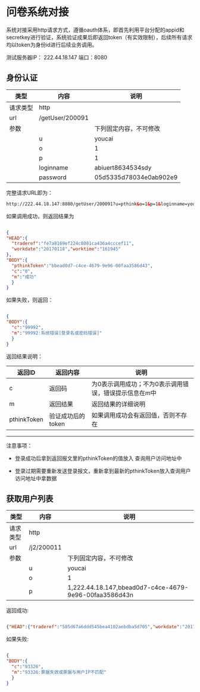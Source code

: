 # 问卷系统对接

系统对接采用http请求方式，遵循oauth体系，即首先利用平台分配的appid和secretkey进行验证，系统验证成果后即返回token（有实效限制），后续所有请求均以token为身份id进行后续业务调用。

测试服务器IP： 222.44.18.147 
端口：8080


## 身份认证

|类型 | 内容 | 说明|
|--|--|--|
|请求类型|http | |
|url | /getUser/200091 | |
|参数 | | 下列固定内容，不可修改  |
| | u | youcai |
| | o | 1 |
| | p | 1 |
| | loginname| abiuert8634534sdy |
| | password |05d5335d78034e0ab902e9|

完整请求URL即为：

``` html
http://222.44.18.147:8080/getUser/200091?u=pthink&o=1&p=1&loginname=youcai&password=123456&rememberme=0

```


如果调用成功，则返回结果为

``` json

{
"HEAD":{
  "traderef":"fe7a8169ef224c8081ca436a4cccef11",
  "workdate":"20170118","worktime":"161945"
},
"BODY":{
  "pthinkToken":"bbead0d7-c4ce-4679-9e96-00faa3586d43",
  "c":"0",
  "m":"成功"
  }
}


```

如果失败，则返回：

``` json

{
"BODY":{
  "c":"99992", 
  "m":"99992:系统错误[登录名或密码错误]"
  }
}

```

返回结果说明：

| 返回ID | 返回内容 | 说明 |
| -- | -- | -- |
| c | 返回码 | 为0表示调用成功；不为0表示调用错误，错误提示信息在m中 |
|m  | 返回结果 | 返回结果的详细说明|
| pthinkToken | 验证成功后的token | 如果调用成功会有返回值，否则不存在 |

---

注意事项：

* 登录成功后拿到返回报文里的pthinkToken的值放入 查询用户访问地址中

* 登录过期需要重新发送登录报文，重新拿到最新的pthinkToken放入查询用户访问地址中拿数据


## 获取用户列表

|类型 | 内容 | 说明|
|--|--|--|
|请求类型|http | |
|url | /j2/200011 | |
|参数 | | 下列固定内容，不可修改  |
| | u | youcai |
| | o | 1 |
| | p | 1,222.44.18.147,bbead0d7-c4ce-4679-9e96-00faa3586d43n |




返回成功:

``` json

{"HEAD":{"traderef":"585d67a6ddd545bea4102aebdba5d705","workdate":"20170118","worktime":"162310"},"BODY":{"pager":{"totalItems":6,"position":0,"pageSize":20,"pageNo":1,"prePage":1,"firstPage":true,"lastPage":true,"nextPage":1,"totalPage":1},"columns":[{"name":"ACCOUNTNONEXPIRED","id":"ACCOUNTNONEXPIRED","data":"ACCOUNTNONEXPIRED","title":"账号是否到期","cn":"账号是否到期"},{"name":"ACCOUNTNONLOCKED","id":"ACCOUNTNONLOCKED","data":"ACCOUNTNONLOCKED","title":"账号是否锁定","cn":"账号是否锁定"},{"name":"CREDENTIALSNONEXPIRED","id":"CREDENTIALSNONEXPIRED","data":"CREDENTIALSNONEXPIRED","title":"凭证是否测试","cn":"凭证是否测试"},{"name":"DEPTCODE","id":"DEPTCODE","data":"DEPTCODE","title":"部门编号","cn":"部门编号"},{"name":"DW","id":"DW","data":"DW","title":"单位","cn":"单位"},{"name":"DWDZ","id":"DWDZ","data":"DWDZ","title":"单位地址","cn":"单位地址"},{"name":"EMAIL","id":"EMAIL","data":"EMAIL","title":"用户邮箱地址","cn":"用户邮箱地址"},{"name":"ENABLED","id":"ENABLED","data":"ENABLED","title":"是否启用","cn":"是否启用"},{"name":"ID","id":"ID","data":"ID","title":"ID","cn":"ID"},{"name":"LOGINNAME","id":"LOGINNAME","data":"LOGINNAME","title":"用户登录名","cn":"用户登录名"},{"name":"LXDH","id":"LXDH","data":"LXDH","title":"联系电话","cn":"联系电话"},{"name":"NAME","id":"NAME","data":"NAME","title":"用户姓名","cn":"用户姓名"},{"name":"PASSWORD","id":"PASSWORD","data":"PASSWORD","title":"用户密码","cn":"用户密码"},{"name":"ZW","id":"ZW","data":"ZW","title":"职位","cn":"职位"}],"result":"[{\"ACCOUNTNONEXPIRED\":1,\"ACCOUNTNONLOCKED\":1,\"CREDENTIALSNONEXPIRED\":1,\"DEPTCODE\":null,\"DW\":\"test\",\"DWDZ\":\"test\",\"EMAIL\":\"test@163.con\",\"ENABLED\":1,\"ID\":\"0576bf1d1e73493daf632dc25221f7da\",\"LOGINNAME\":\"test\",\"LXDH\":\"test\",\"NAME\":\"test\",\"PASSWORD\":null,\"ZW\":\"test\"},{\"ACCOUNTNONEXPIRED\":1,\"ACCOUNTNONLOCKED\":1,\"CREDENTIALSNONEXPIRED\":1,\"DEPTCODE\":null,\"DW\":null,\"DWDZ\":null,\"EMAIL\":\"youcai@163.com\",\"ENABLED\":1,\"ID\":\"05d5335d78034e0ab902e9046d546583\",\"LOGINNAME\":\"youcai\",\"LXDH\":null,\"NAME\":\"userName\",\"PASSWORD\":null,\"ZW\":null},{\"ACCOUNTNONEXPIRED\":1,\"ACCOUNTNONLOCKED\":1,\"CREDENTIALSNONEXPIRED\":1,\"DEPTCODE\":null,\"DW\":\"测试单位\",\"DWDZ\":\"测试单位地址\",\"EMAIL\":\"110@163.com\",\"ENABLED\":1,\"ID\":\"56b9e6510c884548a34f0b7bd20deae7\",\"LOGINNAME\":\"test123\",\"LXDH\":\"测试联系电话\",\"NAME\":\"测试\",\"PASSWORD\":null,\"ZW\":\"测试职位\"},{\"ACCOUNTNONEXPIRED\":1,\"ACCOUNTNONLOCKED\":1,\"CREDENTIALSNONEXPIRED\":1,\"DEPTCODE\":null,\"DW\":\"dw\",\"DWDZ\":\"a\",\"EMAIL\":\"bbbbb@163.com\",\"ENABLED\":1,\"ID\":\"729761ff41a14863a158b62275ae2cd8\",\"LOGINNAME\":\"zhouxuan\",\"LXDH\":\"a\",\"NAME\":\"yangshuai\",\"PASSWORD\":null,\"ZW\":\"教务管理员 \"},{\"ACCOUNTNONEXPIRED\":1,\"ACCOUNTNONLOCKED\":1,\"CREDENTIALSNONEXPIRED\":1,\"DEPTCODE\":null,\"DW\":\"新朋成\",\"DWDZ\":\"明星路\",\"EMAIL\":\"14328773254@163.com\",\"ENABLED\":1,\"ID\":\"772d8ea5321e40ada426aeadceaba3a3\",\"LOGINNAME\":\"ys\",\"LXDH\":\"110\",\"NAME\":\"杨帅\",\"PASSWORD\":null,\"ZW\":\"开发\"},{\"ACCOUNTNONEXPIRED\":1,\"ACCOUNTNONLOCKED\":1,\"CREDENTIALSNONEXPIRED\":1,\"DEPTCODE\":null,\"DW\":\"5\",\"DWDZ\":\"11\",\"EMAIL\":\"zhangwenpin05@163.com\",\"ENABLED\":1,\"ID\":\"a465f16ba7c74b46b1891a24c5fad4aa\",\"LOGINNAME\":\"100104\",\"LXDH\":\"11\",\"NAME\":\"yangshuai\",\"PASSWORD\":null,\"ZW\":\"11\"}]","c":"0","m":"成功"}}

```



如果失败:

``` json

{
"BODY":{
  "c":"93326", 
  "m":"93326:票据失效或票据与用户IP不匹配"
  }
}

```









